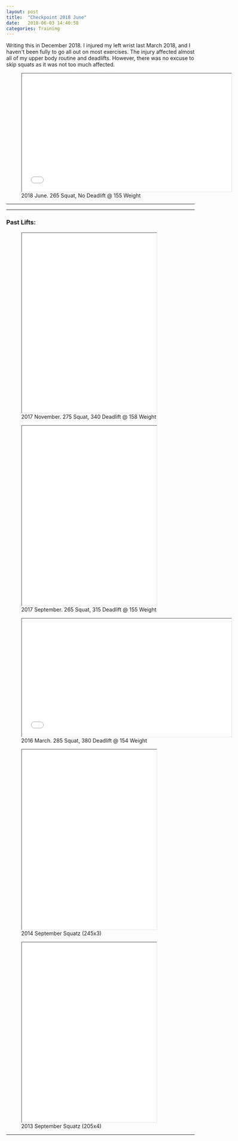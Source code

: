 ```yaml
---
layout: post
title:  "Checkpoint 2018 June"
date:   2018-06-03 14:40:58
categories: Training
---
```



Writing this in December 2018. I injured my left wrist last March 2018, and I haven't been fully to go all out on most exercises. The injury affected almost all of my upper body routine and deadlifts. However, there was no excuse to skip squats as it was not too much affected. 


<figure><iframe width="560" height="315"  allowfullscreen="" class="youtube-player" src="//www.youtube.com/embed/0QyBrMQmHtM?wmode=transparent&amp;amp;autoplay=0&amp;amp;rel=0&amp;amp;showinfo=0&amp;amp;autohide=1&amp;amp;color=white&amp;amp;" type="text/html"></iframe>
  <figcaption>2018 June. 265 Squat, No Deadlift @ 155 Weight</figcaption>
</figure>

---

---


### Past Lifts:

<figure><iframe width="360" height="480"  allowfullscreen="" class="youtube-player" src="//www.youtube.com/embed/fqfhNF42D-o?wmode=transparent&amp;amp;autoplay=0&amp;amp;rel=0&amp;amp;showinfo=0&amp;amp;autohide=1&amp;amp;color=white&amp;amp;" type="text/html"></iframe>
  <figcaption>2017 November. 275 Squat, 340 Deadlift @ 158 Weight</figcaption>
</figure>

<figure><iframe width="360" height="480"  allowfullscreen="" class="youtube-player" src="//www.youtube.com/embed/7sdd56S2svM?wmode=transparent&amp;amp;autoplay=0&amp;amp;rel=0&amp;amp;showinfo=0&amp;amp;autohide=1&amp;amp;color=white&amp;amp;" type="text/html"></iframe>
  <figcaption>2017 September. 265 Squat, 315 Deadlift @ 155 Weight</figcaption>
</figure>


<figure>
  <iframe  width="560" height="315" allowfullscreen="" class="youtube-player" src="//www.youtube.com/embed/qP2PBc16jPg?wmode=transparent&amp;amp;autoplay=0&amp;amp;rel=0&amp;amp;showinfo=0&amp;amp;autohide=1&amp;amp;color=white&amp;amp;" type="text/html"></iframe>
  <figcaption>2016 March. 285 Squat, 380 Deadlift @ 154 Weight</figcaption>
</figure>

<figure><iframe width="360" height="480"  allowfullscreen="" class="youtube-player" src="//www.youtube.com/embed/jzT3osdYQ_A?wmode=transparent&amp;amp;autoplay=0&amp;amp;rel=0&amp;amp;showinfo=0&amp;amp;autohide=1&amp;amp;color=white&amp;amp;" type="text/html"></iframe>
  <figcaption>2014 September Squatz (245x3)</figcaption>
</figure>


<figure><iframe width="360" height="480"  allowfullscreen="" class="youtube-player" src="//www.youtube.com/embed/8e_qFHtg2os?wmode=transparent&amp;amp;autoplay=0&amp;amp;rel=0&amp;amp;showinfo=0&amp;amp;autohide=1&amp;amp;color=white&amp;amp;" type="text/html"></iframe>
  <figcaption>2013 September Squatz (205x4)</figcaption>
</figure>






---
